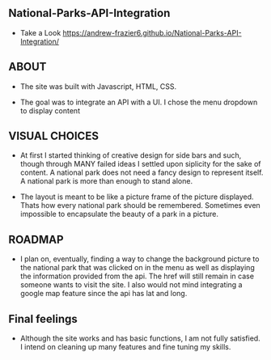 ## National-Parks-API-Integration

- Take a Look https://andrew-frazier6.github.io/National-Parks-API-Integration/

## ABOUT

- The site was built with Javascript, HTML, CSS.

- The goal was to integrate an API with a UI. I chose the menu dropdown to display
  content

## VISUAL CHOICES

- At first I started thinking of creative design for side bars and such, though through MANY failed ideas I settled upon siplicity for the sake of content. A national park does not need a fancy design to represent itself. A national park is more than enough to stand alone.

- The layout is meant to be like a picture frame of the picture displayed. Thats how every national park should be remembered. Sometimes even impossible to encapsulate the beauty of a park in a picture.

## ROADMAP

- I plan on, eventually, finding a way to change the background picture to the national park that was clicked on in the menu as well as displaying the information provided from the api. The href will still remain in case someone wants to visit the site. I also would not mind integrating a google map feature since the api has lat and long.

## Final feelings

- Although the site works and has basic functions, I am not fully satisfied. I intend on cleaning up many features and fine tuning my skills.
